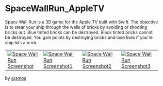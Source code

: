 # SpaceWallRun_AppleTV

Space Wall Run is a 3D game for the Apple TV built with Swift. The objective is to stear your ship through the walls of bricks by avoiding or shooting bricks out. Blue tinted bricks can be destroyed. Black tinted bricks cannot be destroyed. You gain points by destroying bricks and lose lives if you're ship hits a brick.

 |  |  |  |  |
 | --- | --- | --- | --- |
 | [![Space Wall Run Screenshot](https://dontsnooze.github.io/SpaceWallRun_AppleTV/docs/images/SpaceWallRunScreenShot.png)](https://dontsnooze.github.io/SpaceWallRun_AppleTV/docs/images/SpaceWallRunScreenShot.png) | [![Space Wall Run Screenshot1](https://dontsnooze.github.io/SpaceWallRun_AppleTV/docs/images/SpaceWallRunScreenShot1.png)](https://dontsnooze.github.io/SpaceWallRun_AppleTV/docs/images/SpaceWallRunScreenShot1.png) | [![Space Wall Run Screenshot2](https://dontsnooze.github.io/SpaceWallRun_AppleTV/docs/images/SpaceWallRunScreenShot2.png)](https://dontsnooze.github.io/SpaceWallRun_AppleTV/docs/images/SpaceWallRunScreenShot2.png) | [![Space Wall Run Screenshot3](https://dontsnooze.github.io/SpaceWallRun_AppleTV/docs/images/SpaceWallRunScreenShot3.png)](https://dontsnooze.github.io/SpaceWallRun_AppleTV/docs/images/SpaceWallRunScreenShot3.png) |

by [@amos](https://amostodman.github.io/)

